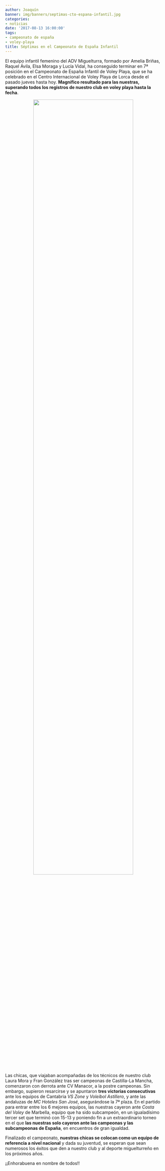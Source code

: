 ```yaml
---
author: Joaquín
banner: img/banners/septimas-cto-espana-infantil.jpg
categories:
- noticias
date: '2017-08-13 16:00:00'
tags:
- campeonato de españa
- voley-playa
title: Séptimas en el Campeonato de España Infantil
---
```



El equipo infantil femenino del ADV Miguelturra, formado por Amelia
Briñas, Raquel Ávila, Elsa Moraga y Lucía Vidal, ha conseguido
terminar en 7ª posición en el Campeonato de España Infantil de Voley
Playa, que se ha celebrado en el Centro Internacional de Voley Playa
de Lorca desde el pasado jueves hasta hoy. **Magnífico resultado para
las nuestras, superando todos los registros de nuestro club en voley
playa hasta la fecha**.

<center>
  <a target="photo" href="http://www.advmiguelturra.org/img/banners/septimas-cto-espana-infantil.jpg">
  <img width="80%" align="center" src="http://www.advmiguelturra.org/img/banners/septimas-cto-espana-infantil.jpg"/>
  </a>
</center>

Las chicas, que viajaban acompañadas de los técnicos de nuestro club
Laura Mora y Fran González tras ser campeonas de Castilla-La Mancha,
comenzaron con derrota ante CV Manacor, a la postre campeonas. Sin
embargo, supieron resarcirse y se apuntaron **tres victorias
consecutivas** ante los equipos de Cantabria _VS Zone_ y _Voleibol
Astillero_, y ante las andaluzas de _MC Hoteles San José_,
asegurándose la 7ª plaza. En el partido para entrar entre los 6
mejores equipos, las nuestras cayeron ante _Costa del Voley_ de
Marbella, equipo que ha sido subcampeón, en un igualadísimo tercer set
que terminó con 15-13 y poniendo fin a un extraordinario torneo en el
que **las nuestras solo cayeron ante las campeonas y las subcampeonas de
España**, en encuentros de gran igualdad.

Finalizado el campeonato, **nuestras chicas se colocan como un equipo de
referencia a nivel nacional** y dada su juventud, se esperan que sean
numerosos los éxitos que den a nuestro club y al deporte miguelturreño
en los próximos años.

¡¡Enhorabuena en nombre de todos!!
